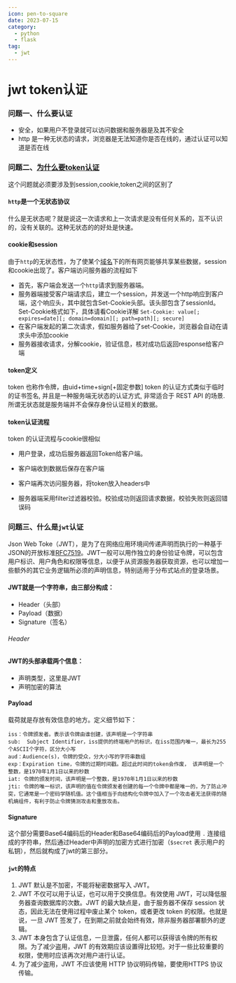 ```yaml
---
icon: pen-to-square
date: 2023-07-15
category:
  - python
  - flask
tag:
  - jwt
---
```


# jwt token认证



### 问题一、什么要认证

- 安全，如果用户不登录就可以访问数据和服务器是及其不安全
- http 是一种无状态的请求，浏览器是无法知道你是否在线的，通过认证可以知道是否在线



### 问题二、[为什么要token认证](https://cloud.tencent.com/developer/article/1683290)

这个问题就必须要涉及到session,cookie,token之间的区别了

#### `http`是一个无状态协议

什么是无状态呢？就是说这一次请求和上一次请求是没有任何关系的，互不认识的，没有关联的。这种无状态的的好处是快速。

#### cookie和session

由于`http`的无状态性，为了使某个[域名](https://cloud.tencent.com/act/pro/domain-sales?from=20065&from_column=20065)下的所有网页能够共享某些数据，session和cookie出现了。客户端访问服务器的流程如下

- 首先，客户端会发送一个`http`请求到服务器端。
- 服务器端接受客户端请求后，建立一个session，并发送一个http响应到客户端，这个响应头，其中就包含Set-Cookie头部。该头部包含了sessionId。Set-Cookie格式如下，具体请看Cookie详解 `Set-Cookie: value[; expires=date][; domain=domain][; path=path][; secure]`
- 在客户端发起的第二次请求，假如服务器给了set-Cookie，浏览器会自动在请求头中添加cookie
- 服务器接收请求，分解cookie，验证信息，核对成功后返回response给客户端

#### token定义

token 也称作令牌，由uid+time+sign[+固定参数] token 的认证方式类似于临时的证书签名, 并且是一种服务端无状态的认证方式, 非常适合于 REST API 的场景. 所谓无状态就是服务端并不会保存身份认证相关的数据。

#### token认证流程

token 的认证流程与cookie很相似

- 用户登录，成功后服务器返回Token给客户端。

- 客户端收到数据后保存在客户端

- 客户端再次访问服务器，将token放入headers中

- 服务器端采用filter过滤器校验。校验成功则返回请求数据，校验失败则返回错误码

  

### 问题三、什么是`jwt`认证

Json Web Toke（JWT），是为了在网络应用环境间传递声明而执行的一种基于JSON的开放标准[RFC7519](https://tools.ietf.org/html/rfc7519?spm=a2c4g.11186623.2.18.661d167c396yae)。JWT一般可以用作独立的身份验证令牌，可以包含用户标识、用户角色和权限等信息，以便于从资源服务器获取资源，也可以增加一些额外的其它业务逻辑所必须的声明信息，特别适用于分布式站点的登录场景。

#### JWT就是一个字符串，由三部分构成：

- Header（头部）
- Payload（数据）
- Signature（签名）

###### Header



#### JWT的头部承载两个信息：

- 声明类型，这里是JWT
- 声明加密的算法

#### Payload

载荷就是存放有效信息的地方。定义细节如下：

```
iss：令牌颁发者。表示该令牌由谁创建，该声明是一个字符串
sub:  Subject Identifier，iss提供的终端用户的标识，在iss范围内唯一，最长为255个ASCII个字符，区分大小写
aud：Audience(s)，令牌的受众，分大小写的字符串数组
exp：Expiration time，令牌的过期时间戳。超过此时间的token会作废， 该声明是一个整数，是1970年1月1日以来的秒数
iat: 令牌的颁发时间，该声明是一个整数，是1970年1月1日以来的秒数
jti: 令牌的唯一标识，该声明的值在令牌颁发者创建的每一个令牌中都是唯一的，为了防止冲突，它通常是一个密码学随机值。这个值相当于向结构化令牌中加入了一个攻击者无法获得的随机熵组件，有利于防止令牌猜测攻击和重放攻击。
```

#### Signature

这个部分需要Base64编码后的Header和Base64编码后的Payload使用 `.` 连接组成的字符串，然后通过Header中声明的加密方式进行加密（`$secret` 表示用户的私钥），然后就构成了jwt的第三部分。

#### `jwt`的特点

1. JWT 默认是不加密，不能将秘密数据写入 JWT。
2. JWT 不仅可以用于认证，也可以用于交换信息。有效使用 JWT，可以降低服务器查询数据库的次数。JWT 的最大缺点是，由于服务器不保存 session 状态，因此无法在使用过程中废止某个 token，或者更改 token 的权限。也就是说，一旦 JWT 签发了，在到期之前就会始终有效，除非服务器部署额外的逻辑。
3. JWT 本身包含了认证信息，一旦泄露，任何人都可以获得该令牌的所有权限。为了减少盗用，JWT 的有效期应该设置得比较短。对于一些比较重要的权限，使用时应该再次对用户进行认证。
4. 为了减少盗用，JWT 不应该使用 HTTP 协议明码传输，要使用HTTPS 协议传输。